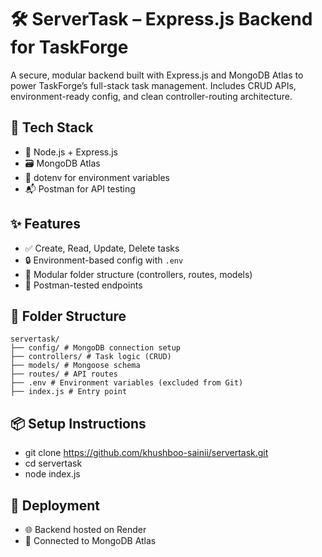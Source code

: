 # 🛠️ ServerTask – Express.js Backend for TaskForge

A secure, modular backend built with Express.js and MongoDB Atlas to power TaskForge’s full-stack task management. Includes CRUD APIs, environment-ready config, and clean controller-routing architecture.

## 🔧 Tech Stack
- 🧠 Node.js + Express.js
- 🗃️ MongoDB Atlas
- 🔐 dotenv for environment variables
- 📬 Postman for API testing

## ✨ Features
- ✅ Create, Read, Update, Delete tasks
- 🔒 Environment-based config with `.env`
- 🧩 Modular folder structure (controllers, routes, models)
- 🧪 Postman-tested endpoints

## 📁 Folder Structure
```
servertask/
├── config/ # MongoDB connection setup 
├── controllers/ # Task logic (CRUD) 
├── models/ # Mongoose schema 
├── routes/ # API routes 
├── .env # Environment variables (excluded from Git) 
├── index.js # Entry point
```

## 📦 Setup Instructions
- git clone https://github.com/khushboo-sainii/servertask.git
- cd servertask
- node index.js

## 🚀 Deployment
- 🌐 Backend hosted on Render
- 🔗 Connected to MongoDB Atlas
